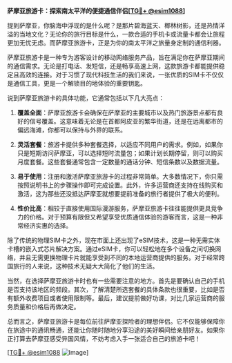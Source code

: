 **萨摩亚旅游卡：探索南太平洋的便捷通信伴侣[[TG💪+ @esim1088](https://t.me/s/esim1088)]**

提到萨摩亚，你脑海中浮现的是什么呢？是那片碧海蓝天、椰林树影，还是热情洋溢的当地文化？无论你的旅行目标是什么，一款合适的手机卡或流量卡都会让旅程更加无忧无虑。而萨摩亚旅游卡，正是为你的南太平洋之旅量身定制的通信利器。

萨摩亚旅游卡是一种专为游客设计的移动网络服务产品，旨在满足你在萨摩亚期间的通信需求。无论是打电话、发短信，还是畅享高速上网，这款旅游卡都能提供稳定且高效的连接。对于习惯了现代科技生活的我们来说，一张优质的SIM卡不仅仅是通信工具，更是一个解锁目的地体验的重要钥匙。

说到萨摩亚旅游卡的具体功能，它通常包括以下几大亮点：

1. **覆盖全面**：萨摩亚旅游卡会确保在萨摩亚的主要城市以及热门旅游景点都有良好的信号覆盖。这意味着无论是在首都阿皮亚的繁华街道，还是在远离都市的偏远海滩，你都可以保持与外界的联系。

2. **灵活套餐**：旅游卡提供多种套餐选择，以适应不同用户的需求。例如，如果你只是短期访问萨摩亚，可以选择短时流量包；如果计划长期停留，则可以购买月度套餐。这些套餐通常包含一定数量的通话分钟、短信条数以及数据流量。

3. **易于使用**：注册和激活萨摩亚旅游卡的过程非常简单。大多数情况下，你只需按照说明书上的步骤操作即可完成设置。此外，许多运营商还支持在线购买和激活，这为那些还没抵达萨摩亚就想要提前准备的旅行者提供了极大的便利。

4. **性价比高**：相较于直接使用国际漫游服务，萨摩亚旅游卡往往能提供更具竞争力的价格。对于预算有限但又希望享受优质通信体验的游客而言，这是一种非常经济实惠的选择。

除了传统的物理SIM卡之外，现在市面上还出现了eSIM技术，这是一种无需实体卡槽的嵌入式芯片解决方案。通过eSIM卡，你可以轻松地在多个设备之间切换网络，并且无需更换物理卡片就能享受到不同的本地运营商提供的服务。对于经常跨国旅行的人来说，这种技术无疑大大简化了他们的生活。

当然，在选择萨摩亚旅游卡时也有一些需要注意的地方。首先是要确认自己的手机是否支持该地区的频段。其次，了解清楚所选套餐的具体条款也很重要，比如是否有额外收费项目或者使用限制等。最后，建议提前做好功课，对比几家运营商的服务质量和价格后再做决定。

总而言之，萨摩亚旅游卡是每位前往萨摩亚探险者的理想伴侣。它不仅能够保障你在旅途中的通讯畅通，还能让你随时随地分享沿途的美好瞬间给亲朋好友。如果你正打算去萨摩亚感受异国风情，不妨考虑入手一张适合自己的旅游卡吧！

[[TG💪+ @esim1088](https://t.me/s/esim1088) ![Image](https://i.postimg.cc/4NQfJmqS/Snipaste-2025-05-13-00-14-12.png)]